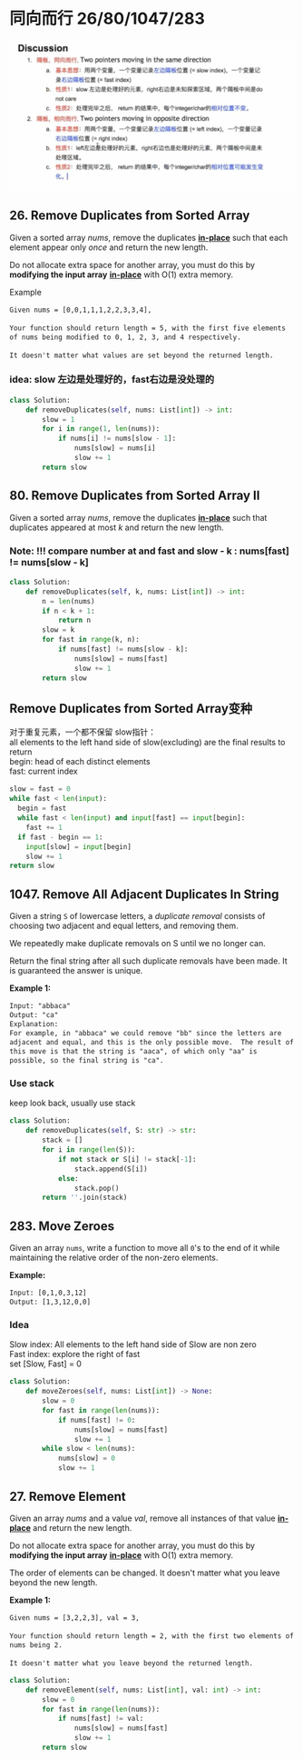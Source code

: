 # 同向而行 26/80/1047/283

![](../.gitbook/assets/image%20%2823%29.png)

## 26. Remove Duplicates from Sorted Array

Given a sorted array _nums_, remove the duplicates [**in-place**](https://en.wikipedia.org/wiki/In-place_algorithm) such that each element appear only _once_ and return the new length.

Do not allocate extra space for another array, you must do this by **modifying the input array** [**in-place**](https://en.wikipedia.org/wiki/In-place_algorithm) with O\(1\) extra memory.

Example

```text
Given nums = [0,0,1,1,1,2,2,3,3,4],

Your function should return length = 5, with the first five elements of nums being modified to 0, 1, 2, 3, and 4 respectively.

It doesn't matter what values are set beyond the returned length.
```

### idea: slow 左边是处理好的，fast右边是没处理的

```python
class Solution:
    def removeDuplicates(self, nums: List[int]) -> int:
        slow = 1
        for i in range(1, len(nums)):
            if nums[i] != nums[slow - 1]:
                nums[slow] = nums[i]
                slow += 1
        return slow
```

## 80. Remove Duplicates from Sorted Array II

Given a sorted array _nums_, remove the duplicates [**in-place**](https://en.wikipedia.org/wiki/In-place_algorithm) such that duplicates appeared at most _k_ and return the new length.

### Note: !!! compare number at and fast and  slow - k : **nums\[fast\] != nums\[slow - k\]**

```python
class Solution:
    def removeDuplicates(self, k, nums: List[int]) -> int:
        n = len(nums)
        if n < k + 1:
            return n
        slow = k
        for fast in range(k, n):
            if nums[fast] != nums[slow - k]:
                nums[slow] = nums[fast]
                slow += 1
        return slow
```

## Remove Duplicates from Sorted Array变种

对于重复元素，一个都不保留 slow指针：  
all elements to the left hand side of slow\(excluding\) are the final results to return   
begin: head of each distinct elements   
fast: current index

```python
slow = fast = 0
while fast < len(input):
  begin = fast
  while fast < len(input) and input[fast] == input[begin]:
    fast += 1
  if fast - begin == 1:
    input[slow] = input[begin]
    slow += 1
return slow
```

## **1047.** Remove All Adjacent Duplicates In String

Given a string `S` of lowercase letters, a _duplicate removal_ consists of choosing two adjacent and equal letters, and removing them.

We repeatedly make duplicate removals on S until we no longer can.

Return the final string after all such duplicate removals have been made.  It is guaranteed the answer is unique.

**Example 1:**

```text
Input: "abbaca"
Output: "ca"
Explanation: 
For example, in "abbaca" we could remove "bb" since the letters are adjacent and equal, and this is the only possible move.  The result of this move is that the string is "aaca", of which only "aa" is possible, so the final string is "ca".
```

### Use stack

keep look back, usually use stack

```python
class Solution:
    def removeDuplicates(self, S: str) -> str:
        stack = []
        for i in range(len(S)):
            if not stack or S[i] != stack[-1]:
                stack.append(S[i])
            else:
                stack.pop()
        return ''.join(stack)
```

## 283. Move Zeroes

Given an array `nums`, write a function to move all `0`'s to the end of it while maintaining the relative order of the non-zero elements.

**Example:**

```text
Input: [0,1,0,3,12]
Output: [1,3,12,0,0]
```

### Idea

Slow index: All elements to the left hand side of Slow are non zero   
Fast index: explore the right of fast   
set \[Slow, Fast\] = 0

```python
class Solution:
    def moveZeroes(self, nums: List[int]) -> None:
        slow = 0
        for fast in range(len(nums)):
            if nums[fast] != 0:
                nums[slow] = nums[fast]
                slow += 1
        while slow < len(nums):
            nums[slow] = 0
            slow += 1
```

## 27. Remove Element

Given an array _nums_ and a value _val_, remove all instances of that value [**in-place**](https://en.wikipedia.org/wiki/In-place_algorithm) and return the new length.

Do not allocate extra space for another array, you must do this by **modifying the input array** [**in-place**](https://en.wikipedia.org/wiki/In-place_algorithm) with O\(1\) extra memory.

The order of elements can be changed. It doesn't matter what you leave beyond the new length.

**Example 1:**

```text
Given nums = [3,2,2,3], val = 3,

Your function should return length = 2, with the first two elements of nums being 2.

It doesn't matter what you leave beyond the returned length.
```

```python
class Solution:
    def removeElement(self, nums: List[int], val: int) -> int:
        slow = 0
        for fast in range(len(nums)):
            if nums[fast] != val:
                nums[slow] = nums[fast]
                slow += 1
        return slow
```

## 

